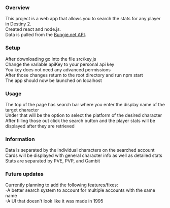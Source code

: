 ### Overview
This project is a web app that allows you to search the stats for any player in Destiny 2.<br/>
Created react and node.js.<br/>
Data is pulled from the [Bungie.net API](https://github.com/Bungie-net/api).<br/>

### Setup
After downloading go into the file src/key.js<br/>
Change the variable apiKey to your personal api key<br/>
You key does not need any advanced permissions<br/>
After those changes return to the root directory and run npm start<br/>
The app should now be launched on localhost<br/>

### Usage
The top of the page has search bar where you enter the display name of the target character<br/>
Under that will be the option to select the platform of the desired character<br/>
After filling those out click the search button and the player stats will be displayed after they are retrieved<br/>


### Information
Data is separated by the individual characters on the searched account<br/>
Cards will be displayed with general character info as well as detailed stats<br/>
Stats are separated by PVE, PVP, and Gambit<br/>

### Future updates
Currently planning to add the following features/fixes:<br/>
-A better search system to account for multiple accounts with the same name<br/>
-A UI that doesn't look like it was made in 1995<br/>
